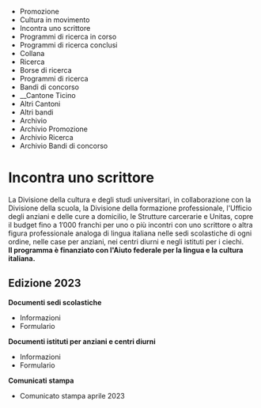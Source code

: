   * Promozione
  * Cultura in movimento
  * Incontra uno scrittore
  * Programmi di ricerca in corso
  * Programmi di ricerca conclusi
  * Collana
  * Ricerca
  * Borse di ricerca
  * Programmi di ricerca
  * Bandi di concorso
  *  __Cantone Ticino
  * Altri Cantoni
  * Altri bandi
  * Archivio
  * Archivio Promozione
  * Archivio Ricerca
  * Archivio Bandi di concorso

#  Incontra uno scrittore

La Divisione della cultura e degli studi universitari, in collaborazione con
la Divisione della scuola, la Divisione della formazione professionale,
l'Ufficio degli anziani e delle cure a domicilio, le Strutture carcerarie e
Unitas, copre il budget fino a 1’000 franchi per uno o più incontri con uno
scrittore o altra figura professionale analoga di lingua italiana nelle sedi
scolastiche di ogni ordine, nelle case per anziani, nei centri diurni e negli
istituti per i ciechi.  
 **Il programma è finanziato con l'Aiuto federale per la lingua e la cultura
italiana.**

##  Edizione 2023

**Documenti sedi scolastiche**

  * Informazioni
  * Formulario

 **Documenti istituti per anziani e centri diurni**

  * Informazioni
  * Formulario

 **Comunicati stampa**

  * Comunicato stampa aprile 2023

